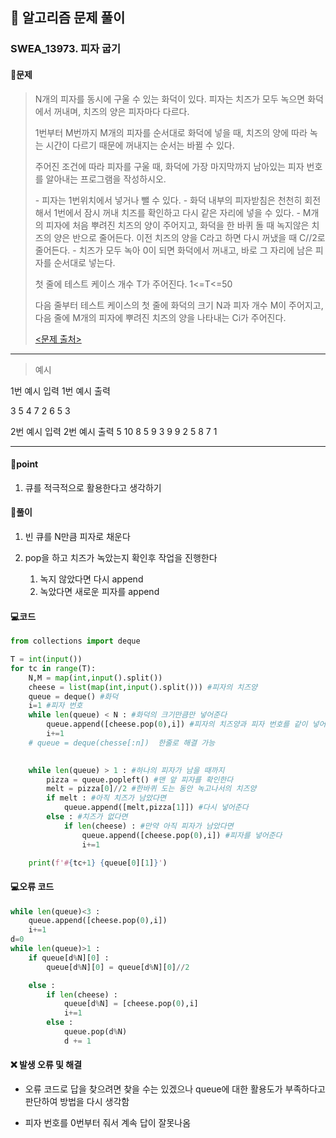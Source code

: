 ## 🐌 알고리즘 문제 풀이

### SWEA_13973. 피자 굽기

#### 📒문제

> N개의 피자를 동시에 구울 수 있는 화덕이 있다. 피자는 치즈가 모두 녹으면 화덕에서 꺼내며, 치즈의 양은 피자마다 다르다.
>
> 1번부터 M번까지 M개의 피자를 순서대로 화덕에 넣을 때, 치즈의 양에 따라 녹는 시간이 다르기 때문에 꺼내지는 순서는 바뀔 수 있다.
>
> 주어진 조건에 따라 피자를 구울 때, 화덕에 가장 마지막까지 남아있는 피자 번호를 알아내는 프로그램을 작성하시오.
>
> \- 피자는 1번위치에서 넣거나 뺄 수 있다.
> \- 화덕 내부의 피자받침은 천천히 회전해서 1번에서 잠시 꺼내 치즈를 확인하고 다시 같은 자리에 넣을 수 있다.
>\- M개의 피자에 처음 뿌려진 치즈의 양이 주어지고, 화덕을 한 바퀴 돌 때 녹지않은 치즈의 양은 반으로 줄어든다. 이전 치즈의 양을 C라고 하면 다시 꺼냈을 때 C//2로 줄어든다.
> \- 치즈가 모두 녹아 0이 되면 화덕에서 꺼내고, 바로 그 자리에 남은 피자를 순서대로 넣는다.
>
> 첫 줄에 테스트 케이스 개수 T가 주어진다. 1<=T<=50
> 
>다음 줄부터 테스트 케이스의 첫 줄에 화덕의 크기 N과 피자 개수 M이 주어지고, 다음 줄에 M개의 피자에 뿌려진 치즈의 양을 나타내는 Ci가 주어진다.
> 
>[<문제 출처>](https://swexpertacademy.com/main/talk/solvingClub/problemView.do?solveclubId=AX7XGXOaYdMDFAS2&contestProbId=AX8vUN3K5ncDFAQe&probBoxId=AX8vThaa5hwDFAQe&type=USER&problemBoxTitle=2022.03.15_Queue_%EC%8B%A4%EC%8A%B5&problemBoxCnt=5)



---

> 예시

1번 예시 입력				1번 예시 출력 

3 5 								 4
7 2 6 5 3

2번 예시 입력				2번 예시 출력
5 10								8
5 9 3 9 9 2 5 8 7 1

----




#### 🚀point

1. 큐를 적극적으로 활용한다고 생각하기

   


#### 🔎풀이

1. 빈 큐를 N만큼 피자로 채운다

1. pop을 하고 치즈가 녹았는지 확인후 작업을 진행한다

   1. 녹지 않았다면 다시 append
   1. 녹았다면 새로운 피자를 append
   
   


#### 💻코드

```python
from collections import deque

T = int(input())
for tc in range(T):
    N,M = map(int,input().split())
    cheese = list(map(int,input().split())) #피자의 치즈양
    queue = deque() #화덕
    i=1 #피자 번호
    while len(queue) < N : #화덕의 크기만큼만 넣어준다
        queue.append([cheese.pop(0),i]) #피자의 치즈양과 피자 번호를 같이 넣어준다
        i+=1 
    # queue = deque(chesse[:n])  한줄로 해결 가능
    

    while len(queue) > 1 : #하나의 피자가 남을 때까지
        pizza = queue.popleft() #맨 앞 피자를 확인한다
        melt = pizza[0]//2 #한바퀴 도는 동안 녹고나서의 치즈양
        if melt : #아직 치즈가 남았다면
            queue.append([melt,pizza[1]]) #다시 넣어준다
        else : #치즈가 없다면
            if len(cheese) : #만약 아직 피자가 남았다면
                queue.append([cheese.pop(0),i]) #피자를 넣어준다
                i+=1

    print(f'#{tc+1} {queue[0][1]}')
```



#### 💻오류 코드

```python
while len(queue)<3 :
    queue.append([cheese.pop(0),i])
    i+=1
d=0
while len(queue)>1 :
    if queue[d%N][0] :
        queue[d%N][0] = queue[d%N][0]//2

    else :
        if len(cheese) :
            queue[d%N] = [cheese.pop(0),i]
            i+=1
        else :
            queue.pop(d%N)
            d += 1
```



#### ❌ 발생 오류 및 해결

- 오류 코드로 답을 찾으려면 찾을 수는 있겠으나 queue에 대한 활용도가 부족하다고 판단하여 방법을 다시 생각함

- 피자 번호를 0번부터 줘서 계속 답이 잘못나옴

  

